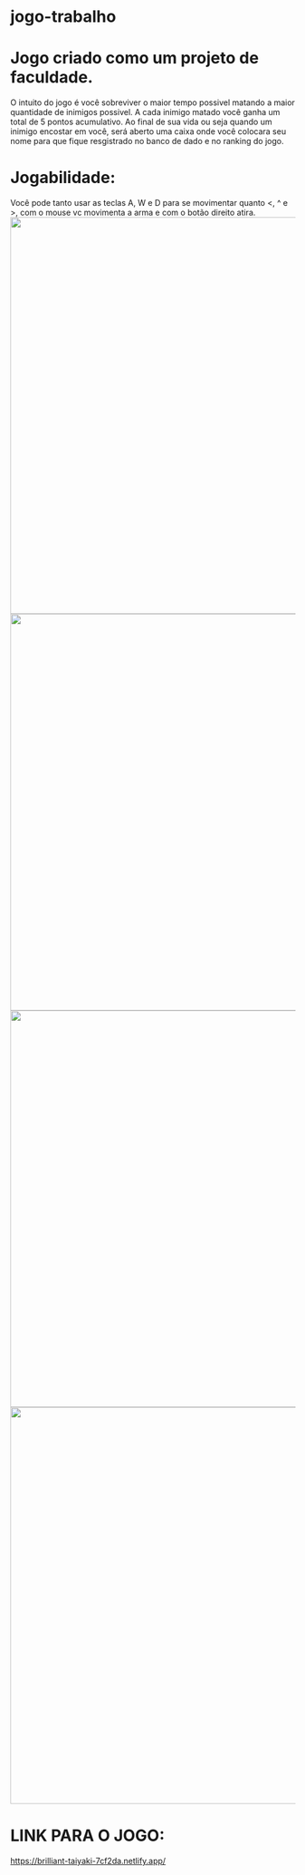# jogo-trabalho

# Jogo criado como um projeto de faculdade.
O intuito do jogo é você sobreviver o maior tempo possivel matando a maior quantidade de inimigos possivel.
A cada inimigo matado você ganha um total de 5 pontos acumulativo.
Ao final de sua vida ou seja quando um inimigo encostar em você, será aberto uma caixa onde você colocara seu nome para que fique resgistrado no banco de dado e no ranking do jogo.
# Jogabilidade:
Você pode tanto usar as teclas A, W e D para se movimentar quanto <, ^ e >, com o mouse vc movimenta a arma e com o botão direito atira.
<img src="https://private-user-images.githubusercontent.com/153198754/318197965-71e63efb-ef1d-4eab-a52a-a0ebb5d2c289.png?jwt=eyJhbGciOiJIUzI1NiIsInR5cCI6IkpXVCJ9.eyJpc3MiOiJnaXRodWIuY29tIiwiYXVkIjoicmF3LmdpdGh1YnVzZXJjb250ZW50LmNvbSIsImtleSI6ImtleTUiLCJleHAiOjE3MTE4MDY4MzksIm5iZiI6MTcxMTgwNjUzOSwicGF0aCI6Ii8xNTMxOTg3NTQvMzE4MTk3OTY1LTcxZTYzZWZiLWVmMWQtNGVhYi1hNTJhLWEwZWJiNWQyYzI4OS5wbmc_WC1BbXotQWxnb3JpdGhtPUFXUzQtSE1BQy1TSEEyNTYmWC1BbXotQ3JlZGVudGlhbD1BS0lBVkNPRFlMU0E1M1BRSzRaQSUyRjIwMjQwMzMwJTJGdXMtZWFzdC0xJTJGczMlMkZhd3M0X3JlcXVlc3QmWC1BbXotRGF0ZT0yMDI0MDMzMFQxMzQ4NTlaJlgtQW16LUV4cGlyZXM9MzAwJlgtQW16LVNpZ25hdHVyZT01N2M2ZjliMDNmOWM1YzUxOTk0NWNjNDZhZGFjYWNjYzI1ZmRiYWU3OTI1MDY5OThkMmFjMTZhNWYwNjY4Nzg3JlgtQW16LVNpZ25lZEhlYWRlcnM9aG9zdCZhY3Rvcl9pZD0wJmtleV9pZD0wJnJlcG9faWQ9MCJ9.p9lnkPnvpHOnrk1hXdts9SoW7_P98AaoEhSMuBK_3qk" width="700px" />
<img src="https://private-user-images.githubusercontent.com/153198754/318197969-0037cce9-971b-4f19-a619-9662fa05023f.png?jwt=eyJhbGciOiJIUzI1NiIsInR5cCI6IkpXVCJ9.eyJpc3MiOiJnaXRodWIuY29tIiwiYXVkIjoicmF3LmdpdGh1YnVzZXJjb250ZW50LmNvbSIsImtleSI6ImtleTUiLCJleHAiOjE3MTE4MDcwODIsIm5iZiI6MTcxMTgwNjc4MiwicGF0aCI6Ii8xNTMxOTg3NTQvMzE4MTk3OTY5LTAwMzdjY2U5LTk3MWItNGYxOS1hNjE5LTk2NjJmYTA1MDIzZi5wbmc_WC1BbXotQWxnb3JpdGhtPUFXUzQtSE1BQy1TSEEyNTYmWC1BbXotQ3JlZGVudGlhbD1BS0lBVkNPRFlMU0E1M1BRSzRaQSUyRjIwMjQwMzMwJTJGdXMtZWFzdC0xJTJGczMlMkZhd3M0X3JlcXVlc3QmWC1BbXotRGF0ZT0yMDI0MDMzMFQxMzUzMDJaJlgtQW16LUV4cGlyZXM9MzAwJlgtQW16LVNpZ25hdHVyZT00MGVmMzgzNjE5ZDk5YzZiNDU2MzY3YmJjYjYzZDVkODVhZTEzNTQ5NjQ4MjJlMGNmYzFkMGIyZWQzMGNjMTIxJlgtQW16LVNpZ25lZEhlYWRlcnM9aG9zdCZhY3Rvcl9pZD0wJmtleV9pZD0wJnJlcG9faWQ9MCJ9._Ws-RjIUHDcI7AMkNt2ymqrESWsKSb2fub6I7DSZwEM" width="700px" />
<img src="https://private-user-images.githubusercontent.com/153198754/318197971-63a7aad8-c6a0-4421-b8cd-e1c2d6bdaf89.png?jwt=eyJhbGciOiJIUzI1NiIsInR5cCI6IkpXVCJ9.eyJpc3MiOiJnaXRodWIuY29tIiwiYXVkIjoicmF3LmdpdGh1YnVzZXJjb250ZW50LmNvbSIsImtleSI6ImtleTUiLCJleHAiOjE3MTE4MDcxMTUsIm5iZiI6MTcxMTgwNjgxNSwicGF0aCI6Ii8xNTMxOTg3NTQvMzE4MTk3OTcxLTYzYTdhYWQ4LWM2YTAtNDQyMS1iOGNkLWUxYzJkNmJkYWY4OS5wbmc_WC1BbXotQWxnb3JpdGhtPUFXUzQtSE1BQy1TSEEyNTYmWC1BbXotQ3JlZGVudGlhbD1BS0lBVkNPRFlMU0E1M1BRSzRaQSUyRjIwMjQwMzMwJTJGdXMtZWFzdC0xJTJGczMlMkZhd3M0X3JlcXVlc3QmWC1BbXotRGF0ZT0yMDI0MDMzMFQxMzUzMzVaJlgtQW16LUV4cGlyZXM9MzAwJlgtQW16LVNpZ25hdHVyZT01OWNkNjdjZTZiNzQyZTUwZTRiOWE0MTdhN2M5NjA0Zjk0OTM5NjEwODEwZmIwY2MyNTJmYzQ5OTE5OTFmMTA1JlgtQW16LVNpZ25lZEhlYWRlcnM9aG9zdCZhY3Rvcl9pZD0wJmtleV9pZD0wJnJlcG9faWQ9MCJ9.DXX8LB4TJsVrDrRGH_NBWhmf0uUWmYegKlRBbPZQB5s" width="700px" />
<img src="https://private-user-images.githubusercontent.com/153198754/318197973-50c4cc7d-5418-427d-944a-65895a1be711.png?jwt=eyJhbGciOiJIUzI1NiIsInR5cCI6IkpXVCJ9.eyJpc3MiOiJnaXRodWIuY29tIiwiYXVkIjoicmF3LmdpdGh1YnVzZXJjb250ZW50LmNvbSIsImtleSI6ImtleTUiLCJleHAiOjE3MTE4MDcxNTMsIm5iZiI6MTcxMTgwNjg1MywicGF0aCI6Ii8xNTMxOTg3NTQvMzE4MTk3OTczLTUwYzRjYzdkLTU0MTgtNDI3ZC05NDRhLTY1ODk1YTFiZTcxMS5wbmc_WC1BbXotQWxnb3JpdGhtPUFXUzQtSE1BQy1TSEEyNTYmWC1BbXotQ3JlZGVudGlhbD1BS0lBVkNPRFlMU0E1M1BRSzRaQSUyRjIwMjQwMzMwJTJGdXMtZWFzdC0xJTJGczMlMkZhd3M0X3JlcXVlc3QmWC1BbXotRGF0ZT0yMDI0MDMzMFQxMzU0MTNaJlgtQW16LUV4cGlyZXM9MzAwJlgtQW16LVNpZ25hdHVyZT0yMjIyYzAzNzJkMzUyNzM5YjQ4ZDY3MmU3OTJkZjdiNjZiMWZhYmQ1NGU1NmM5Yzg4NTBkNzEwNzY1NzY3MDUwJlgtQW16LVNpZ25lZEhlYWRlcnM9aG9zdCZhY3Rvcl9pZD0wJmtleV9pZD0wJnJlcG9faWQ9MCJ9.gW4GaAYDK09cgg0dM66DANTzMmpwn4LSdjB9wF6m_W0" width="700px" />
# LINK PARA O JOGO:

https://brilliant-taiyaki-7cf2da.netlify.app/
